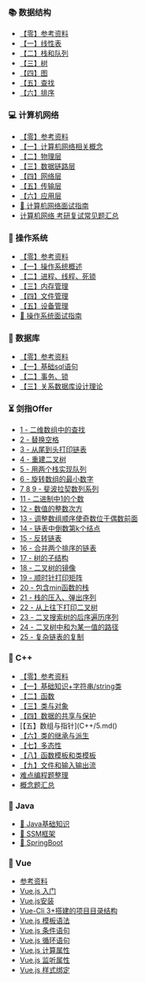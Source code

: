 ### 📚 数据结构
- [【零】参考资料]()
- [【一】线性表](数据结构/线性表.md)
- [【二】栈和队列]()
- [【三】树]()
- [【四】图]()
- [【五】查找]()
- [【六】排序]()


### 💻 计算机网络
- [【零】参考资料]()
- [【一】计算机网络相关概念](计算机网络/计算机网络相关概念.md)
- [【二】物理层]()
- [【三】数据链路层]()
- [【四】网络层]()
- [【五】传输层]()
- [【六】应用层]()
- [🎈 计算机网络面试指南]()
- [计算机网络 考研复试常见题汇总]()

### 📜 操作系统
- [【零】参考资料]()
- [【一】操作系统概述](操作系统/概述.md)
- [【二】进程、线程、死锁]()
- [【三】内存管理]()
- [【四】文件管理]()
- [【五】设备管理]()
- [🎈 操作系统面试指南]()

### 📘 数据库
- [【零】参考资料]()
- [【一】基础sql语句]()
- [【二】事务、锁]()
- [【三】关系数据库设计理论]()

### ⏳ 剑指Offer
- [1 - 二维数组中的查找]()
- [2 - 替换空格]()
- [3 - 从尾到头打印链表]()
- [4 - 重建二叉树]()
- [5 - 用两个栈实现队列]()
- [6 - 旋转数组的最小数字]()
- [7 8 9 - 斐波拉契数列系列]()
- [11 - 二进制中1的个数]()
- [12 - 数值的整数次方]()
- [13 - 调整数组顺序使奇数位于偶数前面]()
- [14 - 链表中倒数第k个结点]()
- [15 - 反转链表]()
- [16 - 合并两个排序的链表]()
- [17 - 树的子结构]()
- [18 - 二叉树的镜像]()
- [19 - 顺时针打印矩阵]()
- [20 - 包含min函数的栈]()
- [21 - 栈的压入、弹出序列]()
- [22 - 从上往下打印二叉树]()
- [23 - 二叉搜索树的后序遍历序列]()
- [24 - 二叉树中和为某一值的路径]()
- [25 - 复杂链表的复制](剑指Offer/25.md)

### 🍎 C++
- [【零】参考资料](C++/参考资料.md)
- [【一】基础知识+字符串/string类](C++/1.md)
- [【二】函数](C++/2.md)
- [【三】类与对象](C++/3.md)
- [【四】数据的共享与保护](C++/4.md)
- [【五】数组与指针](C++/5.md()
- [【六】类的继承与派生](C++/6.md)
- [【七】多态性](C++/7.md)
- [【八】函数模板和类模板](C++/8.md)
- [【九】文件和输入输出流](C++/9.md)
- [难点编程题整理](C++/难点编程题整理.md)
- [概念题汇总](C++/概念题汇总.md)


### 🍵 Java
- [🔹 Java基础知识]()
- [🔸 SSM框架](Java/SSM-Index.md)
- [🔹 SpringBoot]()

### 🎉 Vue
- [参考资料](Vue/参考资料.md)
- [Vue.js 入门](Vue/入门.md)
- [Vue.js安装](Vue/安装.md)
- [Vue-Cli 3+搭建的项目目录结构](Vue/目录结构.md)
- [Vue.js 模板语法](Vue/模板语法.md)
- [Vue.js 条件语句](Vue/条件语句.md)
- [Vue.js 循环语句](Vue/循环语句.md)
- [Vue.js 计算属性](Vue/计算属性.md)
- [Vue.js 监听属性](Vue/监听属性.md)
- [Vue.js 样式绑定](Vue/样式绑定.md)
